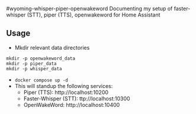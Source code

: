 #wyoming-whisper-piper-openwakeword
Documenting my setup of faster-whisper (STT), piper (TTS), openwakeword for Home Assistant 

## Usage 
- Mkdir relevant data directories
```
mkdir -p openwakeword_data
mkdir -p piper_data
mkdir -p whisper_data
```
- `docker compose up -d` 
- This will standup the following services: 
	- Piper (TTS): http://localhost:10200
   	- Faster-Whisper (STT): ttp://localhost:10300
	- OpenWakeWord: http://localhost:10400 

